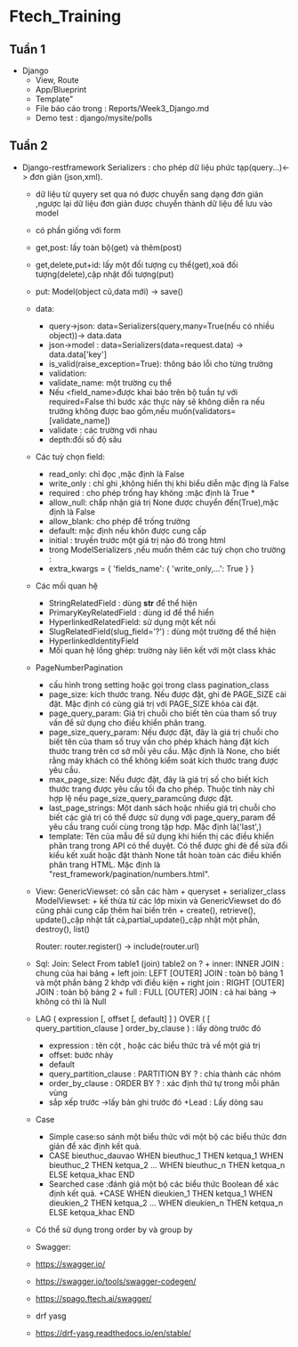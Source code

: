# Ftech_Training
## Tuần 1
 * Django
   * View, Route
   * App/Blueprint
   * Template"
   * File báo cáo trong : Reports/Week3_Django.md
   * Demo test : django/mysite/polls
## Tuần 2 
* Django-restframework
		Serializers : cho phép dữ liệu phức tạp(query...)<-> đơn giản (json,xml).
    + dữ liệu từ quyery set qua nó được chuyển sang dạng đơn giản ,ngược lại dữ liệu 
đơn giản được chuyển thành dữ liệu để lưu vào model
    + có phần giống với form
    + get,post: lấy toàn bộ(get) và thêm(post)
    + get,delete,put+id: lấy một đối tượng cụ thể(get),xoá đối tượng(delete),cập nhật đối tượng(put)
    + put: Model(object cũ,data mới) -> save()
    + data:
        + query->json: data=Serializers(query,many=True(nếu có nhiều object))-> data.data
        + json->model : data=Serializers(data=request.data) -> data.data['key']
    	+ is_valid(raise_exception=True): thông báo lỗi cho từng trường 
    	+ validation:
        + validate_name: một trường cụ thể
        + Nếu  <field_name>được khai báo trên bộ tuần tự với required=False thì bước xác thực này sẽ không diễn ra nếu trường không được bao gồm,nếu 			muốn(validators=[validate_name])
        + validate : các trường với nhau
    	+ depth:đối số độ sâu
    + Các tuỳ  chọn field:
        + read_only: chỉ đọc ,mặc định là False
        + write_only : chỉ ghi ,không hiển thị khi biểu diễn mặc địng là False
        + required : cho phép trống hay không :mặc định là True *
        + allow_null: chấp nhận giá trị None được chuyển đến(True),mặc định là False
        + allow_blank: cho phép để trống trường
        + default: mặc định nếu khôn được cung cấp
        + initial : truyền trước một giá trị nào đó trong html
        + trong ModelSerializers ,nếu muốn thêm các tuỳ chọn cho trường  :
        + extra_kwargs = {
            'fields_name': {
                'write_only,...': True
            }
            }

   + Các mối quan hệ
        + StringRelatedField : dùng __str__ để thể hiện
        + PrimaryKeyRelatedField : dùng id để thể hiển
        + HyperlinkedRelatedField: sử dụng một kết nối
        + SlugRelatedField(slug_field='?') : dùng một trường để thể hiện
        + HyperlinkedIdentityField
        + Mối quan hệ lồng ghép: trường này liên kết với một class khác


   + PageNumberPagination
        + cấu hình trong setting hoặc gọi trong class pagination_class
        + page_size: kích thước trang. Nếu được đặt, ghi đè PAGE_SIZE cài đặt. Mặc định có cùng giá trị với PAGE_SIZE khóa cài đặt.
        + page_query_param: Giá trị chuỗi cho biết tên của tham số truy vấn để sử dụng cho điều khiển phân trang.
        + page_size_query_param: Nếu được đặt, đây là giá trị chuỗi cho biết tên của tham số truy vấn cho phép khách hàng đặt kích thước trang trên cơ sở mỗi yêu 	cầu. Mặc định là None, cho biết rằng máy khách có thể không kiểm soát kích thước trang được yêu cầu.
        + max_page_size: Nếu được đặt, đây là giá trị số cho biết kích thước trang được yêu cầu tối đa cho phép. Thuộc tính này chỉ hợp lệ nếu page_size_query_paramcũng được đặt.
        + last_page_strings: Một danh sách hoặc nhiều giá trị chuỗi cho biết các giá trị có thể được sử dụng với page_query_param để yêu cầu trang cuối cùng trong tập hợp. Mặc định là('last',)
        + template: Tên của mẫu để sử dụng khi hiển thị các điều khiển phân trang trong API có thể duyệt. Có thể được ghi đè để sửa đổi kiểu kết xuất hoặc đặt thành None tắt hoàn toàn các điều khiển phân trang HTML. Mặc định là "rest_framework/pagination/numbers.html".

   + View:
        GenericViewset: có sẵn các hàm 
            + queryset
            + serializer_class
        ModelViewset: 
            + kế thừa từ các lớp mixin và GenericViewset do đó cũng phải cung cấp thêm hai biến trên
            + create(), retrieve(), update()_cập nhật tất cả,partial_update()_cập nhật một phần, destroy(), list()

        Router:
            router.register() -> include(router.url)



   + Sql:
        Join: Select From table1 (join) table2 on ?
            + inner: INNER JOIN : chung của hai bảng
            + left join: LEFT [OUTER] JOIN : toàn bộ bảng 1 và một phần bảng 2 khớp với điều kiện
            + right join : RIGHT [OUTER] JOIN : toàn bộ bảng 2
            + full : FULL [OUTER] JOIN  : cả hai bảng 
            -> không có thì là Null


   + LAG ( expression [, offset [, default] ] ) OVER ( [ query_partition_clause ] order_by_clause ) : lấy dòng trước đó
        + expression : tên cột , hoặc các biểu thức trả về một giá trị
        + offset: bước nhảy
        + default
        + query_partition_clause : PARTITION BY ? : chia thành các nhóm 
        + order_by_clause : ORDER BY ? : xác định thứ tự trong mỗi phân vùng
        + sắp xếp trước ->lấy bản ghi trước đó
        +Lead : Lấy dòng sau

   + Case
        + Simple case:so sánh một biểu thức với một bộ các biểu thức đơn giản để xác định kết quả.
        + CASE bieuthuc_dauvao
                WHEN bieuthuc_1 THEN ketqua_1
                WHEN bieuthuc_2 THEN ketqua_2
                ...
                WHEN bieuthuc_n THEN ketqua_n
                ELSE ketqua_khac
                END
        + Searched case :đánh giá một bộ các biểu thức Boolean để xác định kết quả.
                +CASE
                WHEN dieukien_1 THEN ketqua_1
                WHEN dieukien_2 THEN ketqua_2
                ...
                WHEN dieukien_n THEN ketqua_n
                ELSE ketqua_khac
                END

   + Có thể sử dụng trong order by và group by



   + Swagger:
    + https://swagger.io/
    + https://swagger.io/tools/swagger-codegen/
    + https://spago.ftech.ai/swagger/
    + drf yasg
    + https://drf-yasg.readthedocs.io/en/stable/

